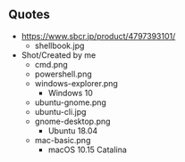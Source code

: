 ## Quotes

- https://www.sbcr.jp/product/4797393101/
  - shellbook.jpg
- Shot/Created by me
  - cmd.png
  - powershell.png
  - windows-explorer.png
    - Windows 10
  - ubuntu-gnome.png
  - ubuntu-cli.jpg
  - gnome-desktop.png
    - Ubuntu 18.04
  - mac-basic.png
    - macOS 10.15 Catalina
